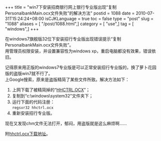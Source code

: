 +++
title = "win7下安装招商银行网上银行专业版出现“复制PersonalbankMain.ocx文件失败”的解决方法"
postid = 1088
date = 2010-07-31T15:24:24+08:00
isCJKLanguage = true
toc = false
type = "post"
slug = "1088"
aliases = [ "/post/1088.html",]
category = [ "use",]
tag = [ "windows",]
+++


在windows7旗舰版32位下安装招行专业版出现错误提示“复制PersonalbankMain.ocx文件失败”。  
用管理员权限安装，并设置兼容性为windows
xp，重启电脑都没有效果，错误依旧。  

记得原来用正版的windows7专业版是可以正常安装招行专业版的，换了萝卜花园版的盗版win7就不行了。  
上Google搜索，原来是盗版精简了某些文件所致。解决方法如下：

1.  上网下载了被精简掉的“[HHCTRL.OCX](http://www.ocxdump.com/download-ocx-files_new.php/ocxfiles/H/HHCTRL.OCX/4.73.8412/download.html)”；
2.  复制到“c:\\windows\\system32”文件夹下；
3.  运行下面的代码注册：  
    `regsvr32 hhctrl.ocx`
4.  重新安装招行专业版。

现在又发现chm文件无法打开，郁闷，用盗版就是这么麻烦啊……  

附[hhctrl.ocx下载地址](http://www.ocxdump.com/download-ocx-files_new.php/ocxfiles/H/HHCTRL.OCX/4.73.8412/download.html)。

